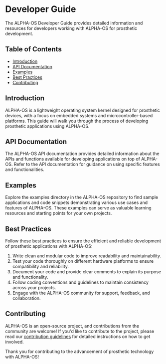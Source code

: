 # Developer Guide

The ALPHA-OS Developer Guide provides detailed information and resources for developers working with ALPHA-OS for prosthetic development.

## Table of Contents

- [Introduction](#introduction)
- [API Documentation](#api-documentation)
- [Examples](#examples)
- [Best Practices](#best-practices)
- [Contributing](#contributing)

## Introduction

ALPHA-OS is a lightweight operating system kernel designed for prosthetic devices, with a focus on embedded systems and microcontroller-based platforms. This guide will walk you through the process of developing prosthetic applications using ALPHA-OS.

## API Documentation

The ALPHA-OS API documentation provides detailed information about the APIs and functions available for developing applications on top of ALPHA-OS. Refer to the API documentation for guidance on using specific features and functionalities.

## Examples

Explore the examples directory in the ALPHA-OS repository to find sample applications and code snippets demonstrating various use cases and features of ALPHA-OS. These examples can serve as valuable learning resources and starting points for your own projects.

## Best Practices

Follow these best practices to ensure the efficient and reliable development of prosthetic applications with ALPHA-OS:

1. Write clean and modular code to improve readability and maintainability.
2. Test your code thoroughly on different hardware platforms to ensure compatibility and reliability.
3. Document your code and provide clear comments to explain its purpose and functionality.
4. Follow coding conventions and guidelines to maintain consistency across your projects.
5. Engage with the ALPHA-OS community for support, feedback, and collaboration.

## Contributing

ALPHA-OS is an open-source project, and contributions from the community are welcome! If you'd like to contribute to the project, please read our [contribution guidelines](CONTRIBUTING.md) for detailed instructions on how to get involved.

Thank you for contributing to the advancement of prosthetic technology with ALPHA-OS!

